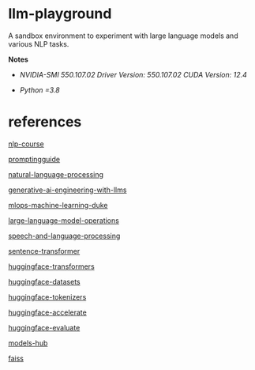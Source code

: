# llm-playground
A sandbox environment to experiment with large language models and various NLP tasks.

**Notes**

- *NVIDIA-SMI 550.107.02             Driver Version: 550.107.02     CUDA Version: 12.4*

- *Python =3.8*

# references

[nlp-course](https://huggingface.co/learn/nlp-course/chapter1/1)

[promptingguide](https://www.promptingguide.ai/)

[natural-language-processing](https://www.coursera.org/specializations/natural-language-processing)

[generative-ai-engineering-with-llms](https://www.coursera.org/specializations/generative-ai-engineering-with-llms)

[mlops-machine-learning-duke](https://www.coursera.org/specializations/mlops-machine-learning-duke)

[large-language-model-operations](https://www.coursera.org/specializations/large-language-model-operations)

[speech-and-language-processing](https://web.stanford.edu/~jurafsky/slp3/)

[sentence-transformer](https://www.sbert.net/docs/quickstart.html)

[huggingface-transformers](https://github.com/huggingface/transformers)

[huggingface-datasets](https://github.com/huggingface/datasets)

[huggingface-tokenizers](https://github.com/huggingface/tokenizers)

[huggingface-accelerate](https://github.com/huggingface/accelerate)

[huggingface-evaluate](https://github.com/huggingface/evaluate)

[models-hub](https://huggingface.co/models)

[faiss](https://faiss.ai/)